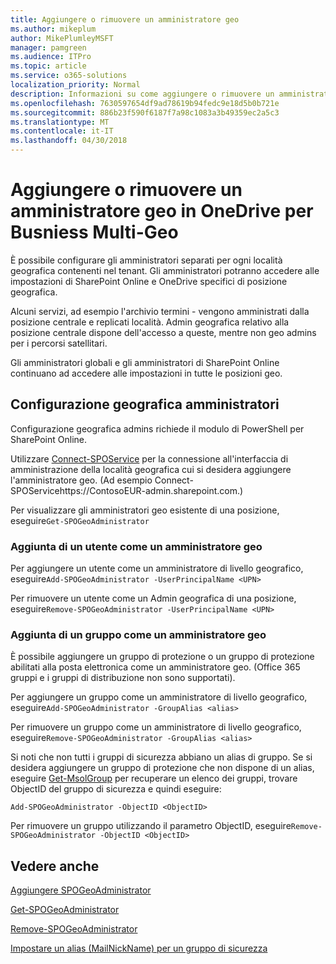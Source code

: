 ```yaml
---
title: Aggiungere o rimuovere un amministratore geo
ms.author: mikeplum
author: MikePlumleyMSFT
manager: pamgreen
ms.audience: ITPro
ms.topic: article
ms.service: o365-solutions
localization_priority: Normal
description: Informazioni su come aggiungere o rimuovere un amministratore geo in OneDrive per Business Multi-Geo.
ms.openlocfilehash: 7630597654df9ad78619b94fedc9e18d5b0b721e
ms.sourcegitcommit: 886b23f590f6187f7a98c1083a3b49359ec2a5c3
ms.translationtype: MT
ms.contentlocale: it-IT
ms.lasthandoff: 04/30/2018
---
```

# <a name="add-or-remove-a-geo-administrator-in-onedrive-for-busniess-multi-geo"></a>Aggiungere o rimuovere un amministratore geo in OneDrive per Busniess Multi-Geo

È possibile configurare gli amministratori separati per ogni località geografica contenenti nel tenant. Gli amministratori potranno accedere alle impostazioni di SharePoint Online e OneDrive specifici di posizione geografica.

Alcuni servizi, ad esempio l'archivio termini - vengono amministrati dalla posizione centrale e replicati località. Admin geografica relativo alla posizione centrale dispone dell'accesso a queste, mentre non geo admins per i percorsi satellitari.

Gli amministratori globali e gli amministratori di SharePoint Online continuano ad accedere alle impostazioni in tutte le posizioni geo.

## <a name="configuring-geo-administrators"></a>Configurazione geografica amministratori

Configurazione geografica admins richiede il modulo di PowerShell per SharePoint Online.

Utilizzare [Connect-SPOService](https://docs.microsoft.com/powershell/module/sharepoint-online/Connect-SPOService) per la connessione all'interfaccia di amministrazione della località geografica cui si desidera aggiungere l'amministratore geo. (Ad esempio Connect-SPOServicehttps://ContosoEUR-admin.sharepoint.com.)

Per visualizzare gli amministratori geo esistente di una posizione, eseguire`Get-SPOGeoAdministrator`

### <a name="adding-a-user-as-a-geo-admin"></a>Aggiunta di un utente come un amministratore geo

Per aggiungere un utente come un amministratore di livello geografico, eseguire`Add-SPOGeoAdministrator -UserPrincipalName <UPN>`

Per rimuovere un utente come un Admin geografica di una posizione, eseguire`Remove-SPOGeoAdministrator -UserPrincipalName <UPN>`

### <a name="adding-a-group-as-a-geo-admin"></a>Aggiunta di un gruppo come un amministratore geo

È possibile aggiungere un gruppo di protezione o un gruppo di protezione abilitati alla posta elettronica come un amministratore geo. (Office 365 gruppi e i gruppi di distribuzione non sono supportati).

Per aggiungere un gruppo come un amministratore di livello geografico, eseguire`Add-SPOGeoAdministrator -GroupAlias <alias>`

Per rimuovere un gruppo come un amministratore di livello geografico, eseguire`Remove-SPOGeoAdministrator -GroupAlias <alias>`

Si noti che non tutti i gruppi di sicurezza abbiano un alias di gruppo. Se si desidera aggiungere un gruppo di protezione che non dispone di un alias, eseguire [Get-MsolGroup](https://docs.microsoft.com/en-us/powershell/module/msonline/get-msolgroup) per recuperare un elenco dei gruppi, trovare ObjectID del gruppo di sicurezza e quindi eseguire:

`Add-SPOGeoAdministrator -ObjectID <ObjectID>`

Per rimuovere un gruppo utilizzando il parametro ObjectID, eseguire`Remove-SPOGeoAdministrator -ObjectID <ObjectID>`

## <a name="see-also"></a>Vedere anche

[Aggiungere SPOGeoAdministrator](https://docs.microsoft.com/powershell/module/sharepoint-online/add-spogeoadministrator)

[Get-SPOGeoAdministrator](https://docs.microsoft.com/powershell/module/sharepoint-online/get-spogeoadministrator)

[Remove-SPOGeoAdministrator](https://docs.microsoft.com/powershell/module/sharepoint-online/remove-spogeoadministrator)

[Impostare un alias (MailNickName) per un gruppo di sicurezza](https://docs.microsoft.com/en-us/powershell/module/azuread/set-azureadgroup)